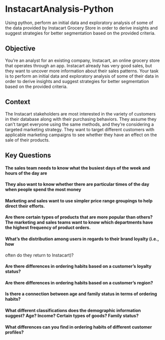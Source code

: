 # InstacartAnalysis-Python
Using python, perform an initial data and exploratory analysis of some of the data provided by Instacart Grocery Store in order to derive insights and suggest strategies for better segmentation based on the provided criteria.

## Objective 

You’re an analyst for an existing company, Instacart, an online grocery store that operates through an app. Instacart already has very good sales, but they want to uncover more information about their sales patterns. Your task is to perform an initial data and exploratory analysis of some of their data in order to derive insights and suggest strategies for better segmentation based on the provided criteria. 

## Context 

The Instacart stakeholders are most interested in the variety of customers in their database along with their purchasing behaviors. They assume they can't target everyone using the same methods, and they’re considering a targeted marketing strategy. They want to target different customers with applicable marketing campaigns to see whether they have an effect on the sale of their products. 

## Key Questions

#### The sales team needs to know what the busiest days of the week and hours of the day are 
 
#### They also want to know whether there are particular times of the day when people spend the most money

#### Marketing and sales want to use simpler price range groupings to help direct their efforts. 

#### Are there certain types of products that are more popular than others? The marketing and sales teams want to know which departments have the highest frequency of product orders.

#### What’s the distribution among users in regards to their brand loyalty (i.e., how
often do they return to Instacart)?

#### Are there differences in ordering habits based on a customer’s loyalty status?

#### Are there differences in ordering habits based on a customer’s region?

#### Is there a connection between age and family status in terms of ordering habits?

#### What different classifications does the demographic information suggest? Age? Income? Certain types of goods? Family status?

#### What differences can you find in ordering habits of different customer profiles?
